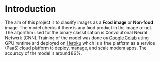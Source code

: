 # Introduction

The aim of this project is to classify images as a **Food image** or **Non-food** image. The model checks if there is any food product in the image or not. The algorithm used for the binary classification is Convolutional Neural Network (CNN). Training of the model was done on [Google Colab](https://colab.research.google.com/ "Google Colab") using GPU runtime and deployed on [Heroku](https://www.heroku.com/ "Heroku") which is a free platform as a service (PaaS) cloud platform to deploy, manage, and scale modern apps. The accuracy of the model is around 86%.

